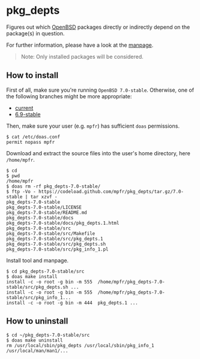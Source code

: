 # pkg_depts

Figures out which [OpenBSD](https://www.openbsd.org) packages directly or indirectly depend on the package(s) in question.

For further information, please have a look at the [manpage](https://mpfr.net/man/pkg_depts/7.0-stable/pkg_depts.1.html).

> Note: Only installed packages will be considered.

## How to install

First of all, make sure you're running `OpenBSD 7.0-stable`. Otherwise, one of the following branches might be more appropriate:
* [current](https://github.com/mpfr/pkg_depts)
* [6.9-stable](https://github.com/mpfr/pkg_depts/tree/6.9-stable)

Then, make sure your user (e.g. `mpfr`) has sufficient `doas` permissions.

```
$ cat /etc/doas.conf
permit nopass mpfr
```

Download and extract the source files into the user's home directory, here `/home/mpfr`.

```
$ cd
$ pwd
/home/mpfr
$ doas rm -rf pkg_depts-7.0-stable/
$ ftp -Vo - https://codeload.github.com/mpfr/pkg_depts/tar.gz/7.0-stable | tar xzvf -
pkg_depts-7.0-stable
pkg_depts-7.0-stable/LICENSE
pkg_depts-7.0-stable/README.md
pkg_depts-7.0-stable/docs
pkg_depts-7.0-stable/docs/pkg_depts.1.html
pkg_depts-7.0-stable/src
pkg_depts-7.0-stable/src/Makefile
pkg_depts-7.0-stable/src/pkg_depts.1
pkg_depts-7.0-stable/src/pkg_depts.sh
pkg_depts-7.0-stable/src/pkg_info_1.pl
```

Install tool and manpage.

```
$ cd pkg_depts-7.0-stable/src
$ doas make install
install -c -o root -g bin -m 555  /home/mpfr/pkg_depts-7.0-stable/src/pkg_depts.sh ...
install -c -o root -g bin -m 555  /home/mpfr/pkg_depts-7.0-stable/src/pkg_info_1...
install -c -o root -g bin -m 444  pkg_depts.1 ...
```

## How to uninstall

```
$ cd ~/pkg_depts-7.0-stable/src
$ doas make uninstall
rm /usr/local/sbin/pkg_depts /usr/local/sbin/pkg_info_1 /usr/local/man/man1/...
```
